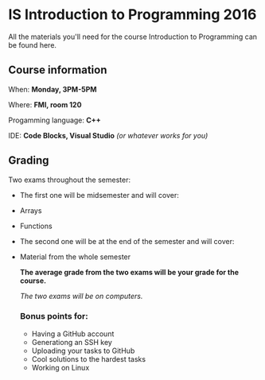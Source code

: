 # IS Introduction to Programming 2016
All the materials you'll need for the course Introduction to Programming can be found here.

## Course information

When: **Monday, 3PM-5PM**

Where: **FMI, room 120**

Progamming language: **C++**

IDE: **Code Blocks, Visual Studio** *(or whatever works for you)*

## Grading

Two exams throughout the semester:

* The first one will be midsemester and will cover:

 * Arrays
 * Functions

* The second one will be at the end of the semester and will cover:
 * Material from the whole semester

   **The average grade from the two exams will be your grade for the course.**

   *The two exams will be on computers.*

   ### Bonus points for:
   * Having a GitHub account
   * Generationg an SSH key
   * Uploading your tasks to GitHub
   * Cool solutions to the hardest tasks
   * Working on Linux
